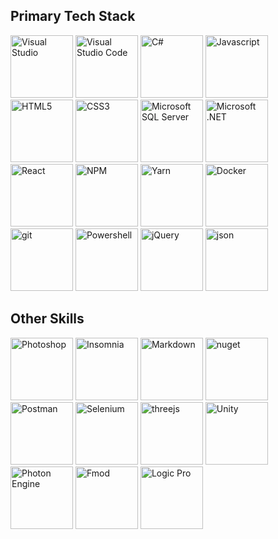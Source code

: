 ## Primary Tech Stack
<div align="left">
  <img src="https://cdn.jsdelivr.net/gh/devicons/devicon@latest/icons/visualstudio/visualstudio-original.svg" alt="Visual Studio" title="Visual Studio" width="100"/>      
  <img src="https://cdn.jsdelivr.net/gh/devicons/devicon@latest/icons/vscode/vscode-original.svg" alt="Visual Studio Code" title="Visual Studio Code" width="100"/>
  <img src="https://cdn.jsdelivr.net/gh/devicons/devicon@latest/icons/csharp/csharp-original.svg" alt="C#" title="C#" width="100"/>
  <img src="https://cdn.jsdelivr.net/gh/devicons/devicon@latest/icons/javascript/javascript-original.svg" alt="Javascript" title="Javascript" width="100"/>
  <img src="https://cdn.jsdelivr.net/gh/devicons/devicon@latest/icons/html5/html5-original-wordmark.svg" alt="HTML5" title="HTML5" width="100"/>
  <img src="https://cdn.jsdelivr.net/gh/devicons/devicon@latest/icons/css3/css3-original-wordmark.svg" alt="CSS3" title="CSS3" width="100"/>
  <img src="https://cdn.jsdelivr.net/gh/devicons/devicon@latest/icons/microsoftsqlserver/microsoftsqlserver-original-wordmark.svg" alt="Microsoft SQL Server" title="Microsoft SQL Server" width="100"/>
  <img src="https://cdn.jsdelivr.net/gh/devicons/devicon@latest/icons/dot-net/dot-net-original-wordmark.svg" alt="Microsoft .NET" title="Microsoft .NET" width="100"/>
  <img src="https://cdn.jsdelivr.net/gh/devicons/devicon@latest/icons/react/react-original-wordmark.svg" alt="React" title="React" width="100"/>
  <img src="https://cdn.jsdelivr.net/gh/devicons/devicon@latest/icons/npm/npm-original-wordmark.svg" alt="NPM" title="NPM" width="100"/>
  <img src="https://cdn.jsdelivr.net/gh/devicons/devicon@latest/icons/yarn/yarn-original-wordmark.svg" alt="Yarn" title="Yarn" width="100"/>
  <img src="https://cdn.jsdelivr.net/gh/devicons/devicon@latest/icons/docker/docker-original-wordmark.svg" alt="Docker" title="Docker" width="100"/>
  <img src="https://cdn.jsdelivr.net/gh/devicons/devicon@latest/icons/git/git-original-wordmark.svg" alt="git" title="git" width="100"/>
  <img src="https://cdn.jsdelivr.net/gh/devicons/devicon@latest/icons/powershell/powershell-original.svg" alt="Powershell" title="Powershell" width="100"/>
  <img src="https://cdn.jsdelivr.net/gh/devicons/devicon@latest/icons/jquery/jquery-original-wordmark.svg" alt="jQuery" title="jQuery" width="100"/>
  <img src="https://cdn.jsdelivr.net/gh/devicons/devicon@latest/icons/json/json-original.svg" alt="json" title="json" width="100"/>
</div>

## Other Skills
<div align="left">
  <img src="https://cdn.jsdelivr.net/gh/devicons/devicon@latest/icons/photoshop/photoshop-original.svg" alt="Photoshop" title="Photoshop" width="100"/>
  <img src="https://cdn.jsdelivr.net/gh/devicons/devicon@latest/icons/insomnia/insomnia-original.svg" alt="Insomnia" title="Insomnia" width="100"/>
  <img src="https://cdn.jsdelivr.net/gh/devicons/devicon@latest/icons/markdown/markdown-original.svg" alt="Markdown" title="Markdown" width="100"/>
  <img src="https://cdn.jsdelivr.net/gh/devicons/devicon@latest/icons/nuget/nuget-original.svg" alt="nuget" title="nuget" width="100"/>
  <img src="https://cdn.jsdelivr.net/gh/devicons/devicon@latest/icons/postman/postman-original.svg" alt="Postman" title="Postman" width="100"/>
  <img src="https://cdn.jsdelivr.net/gh/devicons/devicon@latest/icons/selenium/selenium-original.svg" alt="Selenium" title="Selenium" width="100"/>
  <img src="https://cdn.jsdelivr.net/gh/devicons/devicon@latest/icons/threejs/threejs-original-wordmark.svg" alt="threejs" title="threejs" width="100"/>
  <img src="https://cdn.jsdelivr.net/gh/devicons/devicon@latest/icons/unity/unity-original.svg" alt="Unity" title="Unity" width="100"/>
  <img src="https://cdn.jsdelivr.net/gh/devicons/devicon@latest/icons/photonengine/photonengine-original.svg" alt="Photon Engine" title="Photon Engine" width="100"/>
  <img src="https://www.svgrepo.com/show/330454/fmod.svg" alt="Fmod" title="fmod" width="100" />
  <img src="https://upload.wikimedia.org/wikipedia/commons/1/10/Logicpro-icon.png" alt="Logic Pro" title="Logic Pro" width="100"/>
</div>


<!---
markroeb/markroeb is a ✨ special ✨ repository because its `README.md` (this file) appears on your GitHub profile.
You can click the Preview link to take a look at your changes.
--->
